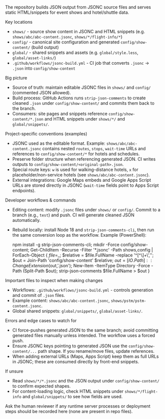 The repository builds JSON output from JSONC source files and serves static HTML/snippets for event shows and hotel/shuttle data.

Key locations
- `shows/` - source show content in JSONC and HTML snippets (e.g. `shows/abc/abc-content.jsonc`, `shows/*/flight-info/*`)
- `config/` - canonical site configuration and generated `config/show-content/` (build output)
- `global/` - shared snippets and assets (e.g. `global/style.less`, `global/asset-links/`)
- `.github/workflows/jsonc-build.yml` - CI job that converts `.jsonc` -> `.json` into `config/show-content`

Big picture
- Source of truth: maintain editable JSONC files in `shows/` and `config/` (commented JSON allowed).
- Build process: GitHub Actions runs `strip-json-comments` to create cleaned `.json` under `config/show-content/` and commits them back to the branch.
- Consumers: site pages and snippets reference `config/show-content/*.json` and HTML snippets under `shows/*/` and `global/snippets/`.

Project-specific conventions (examples)
- JSONC used as the editable format. Example: `shows/abc/abc-content.jsonc` contains nested `routes`, `stops`, `wait-time` URLs and references to `config/show-content/*` for hotels and schedules.
- Preserve folder structure when referencing generated JSON. CI writes outputs to `config/show-content/<original-path>.json`.
- Special route keys: `w` is used for walking-distance hotels, `x` for placeholder/non-service hotels (see `shows/abc/abc-content.jsonc`).
- External integrations: Google Maps embeds and Google Apps Script URLs are stored directly in JSONC (`wait-time` fields point to Apps Script endpoints).

Developer workflows & commands
- Editing content: modify `.jsonc` files under `shows/` or `config/`. Commit to a branch (e.g., `test`) and push. CI will generate cleaned JSON automatically.
- Rebuild locally: install Node 18 and `strip-json-comments-cli`, then run the same conversion loop as the workflow. Example (PowerShell):

  npm install -g strip-json-comments-cli; mkdir -Force config/show-content; Get-ChildItem -Recurse -Filter '*.jsonc' -Path shows,config | ForEach-Object { $file=$_; $relative = $file.FullName -replace '^[^\\]+\\',''; $out = Join-Path 'config/show-content' $relative; $out = [IO.Path]::ChangeExtension($out,'.json'); New-Item -ItemType Directory -Force -Path (Split-Path $out); strip-json-comments $file.FullName > $out }

Important files to inspect when making changes
- Workflows: `.github/workflows/jsonc-build.yml` - controls generation and commit of `.json` files.
- Example content: `shows/abc/abc-content.jsonc`, `shows/pstm/pstm-content.jsonc`.
- Global shared snippets: `global/snippets/`, `global/asset-links/`.

Errors and edge cases to watch for
- CI force-pushes generated JSON to the same branch; avoid committing generated files manually unless intended. The workflow uses a forced push.
- Ensure JSONC keys pointing to generated JSON use the `config/show-content/...` path shape. If you rename/move files, update references.
- When adding external URLs (Maps, Apps Script) keep them as full URLs in JSONC; these are consumed directly by front-end snippets.

If unsure
- Read `shows/*/*.jsonc` and the JSON output under `config/show-content/` to confirm expected shapes.
- For content-loading logic, check HTML snippets under `shows/*/flight-info` and `global/snippets/` to see how fields are used.

Ask the human reviewer if any runtime server processes or deployment steps should be recorded here (none are present in repo files). 
